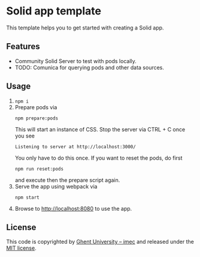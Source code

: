 # Solid app template

This template helps you to get started with creating a Solid app.

## Features

- Community Solid Server to test with pods locally.
- TODO: Comunica for querying pods and other data sources.

## Usage

1. `npm i`
2. Prepare pods via
   ```shell
   npm prepare:pods
   ```
   This will start an instance of CSS.
   Stop the server via CTRL + C once you see
   ```
   Listening to server at http://localhost:3000/
   ```
   You only have to do this once.
   If you want to reset the pods,
   do first
   ```shell
   npm run reset:pods
   ```
   and execute then the prepare script again.
3. Serve the app using webpack via
   ```shell
   npm start
   ```
4. Browse to <http://localhost:8080> to use the app.

## License

This code is copyrighted by [Ghent University – imec](http://idlab.ugent.be/) and
released under the [MIT license](http://opensource.org/licenses/MIT).
